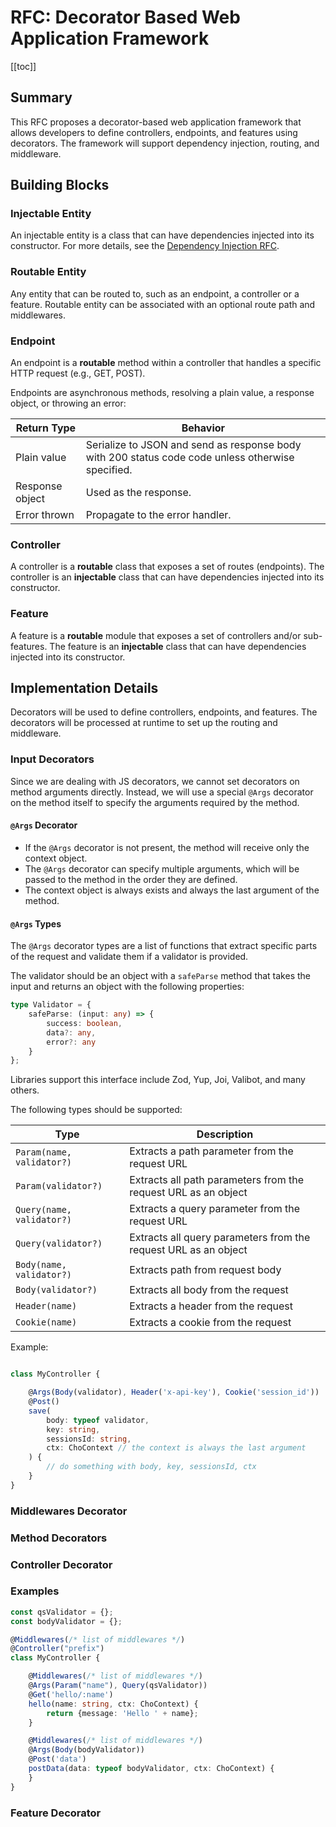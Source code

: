 # RFC: Decorator Based Web Application Framework

[[toc]]

## Summary

This RFC proposes a decorator-based web application framework that allows developers to define controllers, endpoints,
and features using decorators. The framework will support dependency injection, routing, and middleware.

## Building Blocks

### Injectable Entity

An injectable entity is a class that can have dependencies injected into its constructor.
For more details, see the [Dependency Injection RFC](./di.md).

### Routable Entity

Any entity that can be routed to, such as an endpoint, a controller or a feature.
Routable entity can be associated with an optional route path and middlewares.

### Endpoint

An endpoint is a **routable** method within a controller that handles a specific HTTP request (e.g., GET, POST).

Endpoints are asynchronous methods, resolving a plain value, a response object, or throwing an error:

| Return Type     | Behavior                                                                                          |
|-----------------|---------------------------------------------------------------------------------------------------|
| Plain value     | Serialize to JSON and send as response body with 200 status code code unless otherwise specified. |
| Response object | Used as the response.                                                                             |
| Error thrown    | Propagate to the error handler.                                                                   |

### Controller

A controller is a **routable** class that exposes a set of routes (endpoints).
The controller is an **injectable** class that can have dependencies injected into its constructor.

### Feature

A feature is a **routable** module that exposes a set of controllers and/or sub-features.
The feature is an **injectable** class that can have dependencies injected into its constructor.

## Implementation Details

Decorators will be used to define controllers, endpoints, and features.
The decorators will be processed at runtime to set up the routing and middleware.

### Input Decorators

Since we are dealing with JS decorators, we cannot set decorators on method arguments directly.
Instead, we will use a special `@Args` decorator on the method itself to specify the arguments required by the method.

#### `@Args` Decorator

- If the `@Args` decorator is not present, the method will receive only the context object.
- The `@Args` decorator can specify multiple arguments, which will be passed to the method in the order they are
  defined.
- The context object is always exists and always the last argument of the method.

#### `@Args` Types

The `@Args` decorator types are a list of functions that extract specific parts of the request and validate them if a
validator is provided.

The validator should be an object with a `safeParse` method that takes the input and returns an object with the
following properties:

```ts
type Validator = {
    safeParse: (input: any) => {
        success: boolean,
        data?: any,
        error?: any
    }
};
```

Libraries support this interface include Zod, Yup, Joi, Valibot, and many others.

The following types should be supported:

| Type                      | Description                                                     |
|---------------------------|-----------------------------------------------------------------|
| `Param(name, validator?)` | Extracts a path parameter from the request URL                  |
| `Param(validator?)`       | Extracts all path parameters from the request URL as an object  |
| `Query(name, validator?)` | Extracts a query parameter from the request URL                 |
| `Query(validator?)`       | Extracts all query parameters from the request URL as an object |
| `Body(name, validator?)`  | Extracts path from request body                                 |
| `Body(validator?)`        | Extracts all body from the request                              |
| `Header(name)`            | Extracts a header from the request                              |
| `Cookie(name)`            | Extracts a cookie from the request                              |

Example:

```ts

class MyController {

    @Args(Body(validator), Header('x-api-key'), Cookie('session_id'))
    @Post()
    save(
        body: typeof validator,
        key: string,
        sessionsId: string,
        ctx: ChoContext // the context is always the last argument
    ) {
        // do something with body, key, sessionsId, ctx
    }
}
```

### Middlewares Decorator

### Method Decorators

### Controller Decorator

### Examples

```ts
const qsValidator = {};
const bodyValidator = {};

@Middlewares(/* list of middlewares */)
@Controller("prefix")
class MyController {

    @Middlewares(/* list of middlewares */)
    @Args(Param("name"), Query(qsValidator))
    @Get('hello/:name')
    hello(name: string, ctx: ChoContext) {
        return {message: 'Hello ' + name};
    }

    @Middlewares(/* list of middlewares */)
    @Args(Body(bodyValidator))
    @Post('data')
    postData(data: typeof bodyValidator, ctx: ChoContext) {
    }
}
```

### Feature Decorator
